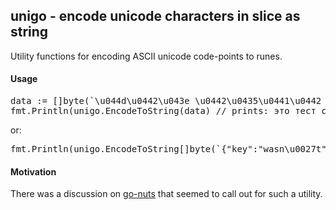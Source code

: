 <h2>unigo - encode unicode characters in slice as string</h2>
Utility functions for encoding ASCII unicode code-points to runes.

<h4>Usage</h4>

<pre>
data := []byte(`\u044d\u0442\u043e \u0442\u0435\u0441\u0442 \u0441\u043e\u043e\u0431\u0449\u0435\u043d\u0438\u0435`)
fmt.Println(unigo.EncodeToString(data) // prints: это тест сообщение
</pre>

or:
<pre>
fmt.Println(unigo.EncodeToString[]byte(`{"key":"wasn\u0027t"}`)) // prints: {"key":"wasn't"}
</pre>

<h4>Motivation</h4>

There was a discussion on [go-nuts](https://groups.google.com/forum/#!topic/golang-nuts/KO1yubIbKpU) that seemed to call out for such a utility.
